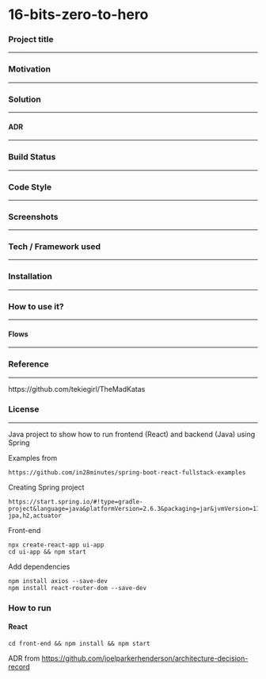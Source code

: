 # 16-bits-zero-to-hero

### Project title
<hr>

### Motivation
<hr>

### Solution
<hr>

#### ADR
<hr>

### Build Status
<hr>

### Code Style
<hr>

### Screenshots
<hr>

### Tech / Framework used
<hr>

### Installation
<hr>

### How to use it?
<hr>

#### Flows
<hr>

### Reference
<hr>
https://github.com/tekiegirl/TheMadKatas

### License
<hr>

Java project to show how to run frontend (React) and backend (Java) using Spring

Examples from

``
https://github.com/in28minutes/spring-boot-react-fullstack-examples
``

Creating Spring project
```
https://start.spring.io/#!type=gradle-project&language=java&platformVersion=2.6.3&packaging=jar&jvmVersion=11&groupId=com.costa.luiz&artifactId=zero2hero&name=zero2hero&description=Demo%20project&packageName=com.costa.luiz.zero2hero&dependencies=lombok,web,data-jpa,h2,actuator
```


Front-end
```
npx create-react-app ui-app
cd ui-app && npm start
```

Add dependencies
``` 
npm install axios --save-dev
npm install react-router-dom --save-dev
```

### How to run
#### React
```
cd front-end && npm install && npm start
```

ADR from https://github.com/joelparkerhenderson/architecture-decision-record